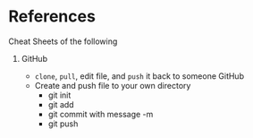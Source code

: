 # References
Cheat Sheets of the following

1. GitHub

   - `clone`, `pull`, edit file, and `push` it back to someone GitHub
   - Create and push file to your own directory
     - git init
     - git add
     - git commit with message -m
     - git push
